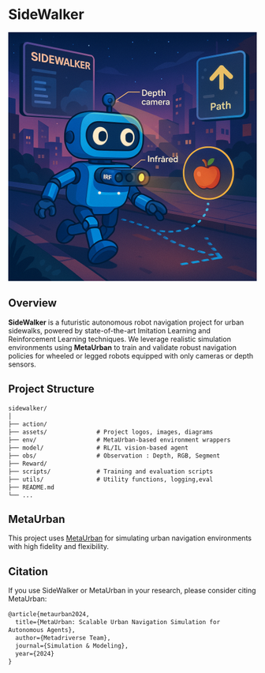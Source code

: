<!-- # SideWalker

![](assets/sidewalker.png)

Robot_navigation : based on Imitation Learning, Reinforcement Learning

We implement robot navigation environment using MetaUrban 

[MetaUrban Project](https://metadriverse.github.io/metaurban/)
 -->

<!-- # Installation  -->


# SideWalker

<img src="assets/sidewalker.png" alt="SideWalker Banner" width="600"/>

## Overview

**SideWalker** is a futuristic autonomous robot navigation project for urban sidewalks, powered by state-of-the-art Imitation Learning and Reinforcement Learning techniques.
We leverage realistic simulation environments using 
**MetaUrban** to train and validate robust navigation policies for wheeled or legged robots equipped with only cameras or depth sensors.




## Project Structure

```
sidewalker/
│
├── action/               
├── assets/              # Project logos, images, diagrams
├── env/                 # MetaUrban-based environment wrappers
├── model/               # RL/IL vision-based agent
├── obs/                 # Observation : Depth, RGB, Segment
├── Reward/                 
├── scripts/             # Training and evaluation scripts
├── utils/               # Utility functions, logging,eval
├── README.md
└── ...
```
<!-- 
## Quick Start

1. **Clone the repository**

   ```bash
   git clone https://github.com/your-username/sidewalker.git
   cd sidewalker
   ```

2. **Install dependencies**
   (Python 3.8+, MetaUrban, RL libraries)

   ```bash
   pip install -r requirements.txt
   ```

3. **Get started with MetaUrban**
   Visit the [MetaUrban Project](https://metadriverse.github.io/metaurban/)
   for setup and documentation.

4. **Train or evaluate SideWalker**

   ```bash
   python scripts/train.py --config configs/sidewalker.yaml
   ``` -->

## MetaUrban

This project uses [MetaUrban](https://metadriverse.github.io/metaurban/)
for simulating urban navigation environments with high fidelity and flexibility.

## Citation

If you use SideWalker or MetaUrban in your research, please consider citing MetaUrban:

```
@article{metaurban2024,
  title={MetaUrban: Scalable Urban Navigation Simulation for Autonomous Agents},
  author={Metadriverse Team},
  journal={Simulation & Modeling},
  year={2024}
}
```

